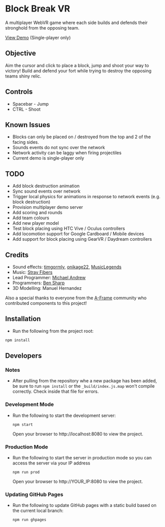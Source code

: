 # Block Break VR

A multiplayer WebVR game where each side builds and defends their stronghold from the opposing team.

[View Demo](https://gladeye.github.io/block-break-vr/) (Single-player only)

## Objective

Aim the cursor and click to place a block, jump and shoot your way to victory! Build and defend your fort while trying
to destroy the opposing teams shiny relic.

## Controls

*   Spacebar - Jump
*   CTRL - Shoot

## Known Issues

*   Blocks can only be placed on / destroyed from the top and 2 of the facing sides.
*   Sounds events do not sync over the network
*   Network activity can be laggy when firing projectiles
*   Current demo is single-player only

## TODO

*   Add block destruction animation
*   Sync sound events over network
*   Trigger local physics for animations in response to network events (e.g. block destruction)
*   Provision multiplayer demo server
*   Add scoring and rounds
*   Add team colours
*   Add new player model
*   Test block placing using HTC Vive / Oculus controllers
*   Add locomotion support for Google Cardboard / Mobile devices
*   Add support for block placing using GearVR / Daydream controllers

## Credits

*   Sound effects: [timgormly](https://freesound.org/people/timgormly/), [onikage22](https://freesound.org/people/onikage22/), [MusicLegends](https://freesound.org/people/musiclegends/)
*   Music: [Stray Fibers](https://www.guyannan.com/music/)
*   Lead Programmer: [Michael Andrew](https://www.uxvirtual.com)
*   Programmers: [Ben Sharp](https://github.com/ben-sharp)
*   3D Modelling: Manuel Hernandez

Also a special thanks to everyone from the [A-Frame](https://www.aframe.io) community who contributed components to this project!

## Installation

*   Run the following from the project root:

```bash
npm install
```

## Developers

### Notes

*   After pulling from the repository whe a new package has been added, be sure to run `npm install` or
    the `_build/index.js.map` won't compile correctly. Check inside that file for errors.

### Development Mode

*   Run the following to start the development server:

    ```
    npm start
    ```

    Open your browser to http://localhost:8080 to view the project.

### Production Mode

*   Run the following to start the server in production mode so you can access the server via your IP address

    ```
    npm run prod
    ```
    Open your browser to http://YOUR_IP:8080 to view the project.

### Updating GitHub Pages

*   Run the following to update GitHub pages with a static build based on the current local branch:

    ```
    npm run ghpages
    ```